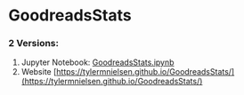 # GoodreadsStats
### 2 Versions: 
1. Jupyter Notebook: [GoodreadsStats.ipynb](/GoodreadsStats.ipynb)
2. Website [https://tylermnielsen.github.io/GoodreadsStats/](https://tylermnielsen.github.io/GoodreadsStats/)